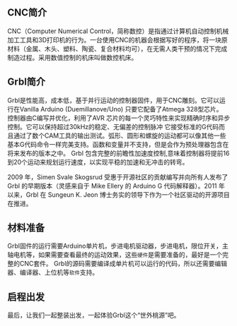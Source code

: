 ## CNC简介
CNC（Computer Numerical Control，简称数控）是指通过计算机自动控制机械加工工具和3D打印机的行为。一台使用CNC的机器会根据写好的程序，将一块原材料（金属、木头、塑料、陶瓷、复合材料均可），在无需人类干预的情况下完成制造过程。采用数值控制的机床叫做数控机床。

## Grbl简介
Grbl是性能高，成本低，基于并行运动的控制器固件，用于CNC雕刻。它可以运行在Vanilla Arduino (Duemillanove/Uno) 只要它配备了Atmega 328型芯片。 控制器由C编写并优化，利用了AVR 芯片的每一个灵巧特性来实现精确时序和异步控制。它可以保持超过30kHz的稳定、无偏差的控制脉冲 它接受标准的G代码而且通过了数个CAM工具的输出测试。弧形、圆形和螺旋的运动都可以像其他一些基本G代码命令一样完美支持。函数和变量并不支持，但是会作为预处理器包含在将来发布的版本之中。 Grbl 包含完整的前瞻性加速度控制,意味着控制器将提前16到20个运动来规划运行速度，以实现平稳的加速和无冲击的转弯。

2009 年，Simen Svale Skogsrud 受惠于开源社区的贡献编写并向所有人发布了 Grbl 的早期版本（灵感来自于 Mike Ellery 的 Arduino G 代码解释器）。2011 年以来，Grbl 在 Sungeun K. Jeon 博士务实的领导下作为一个社区驱动的开源项目在推进。

## 材料准备
Grbl固件的运行需要Arduino单片机，步进电机驱动器，步进电机，限位开关，主轴电机等，如果需要查看最终的运动效果，这些`硬件`是需要准备的，最好是一个完整的CNC套件。
Grbl的源码需要编译成单片机可以运行的代码，所以还需要编辑器、编译器、上位机等`软件`支持。

## 启程出发
最后，让我们一起整装出发，一起体验Grbl这个“世外桃源”吧。


